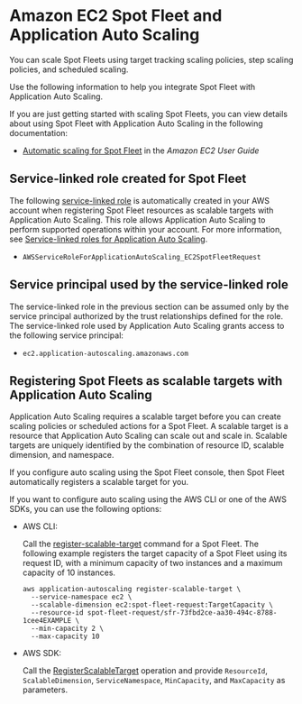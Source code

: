 # Amazon EC2 Spot Fleet and Application Auto Scaling<a name="services-that-can-integrate-ec2"></a>

You can scale Spot Fleets using target tracking scaling policies, step scaling policies, and scheduled scaling\. 

Use the following information to help you integrate Spot Fleet with Application Auto Scaling\. 

If you are just getting started with scaling Spot Fleets, you can view details about using Spot Fleet with Application Auto Scaling in the following documentation:
+ [Automatic scaling for Spot Fleet](https://docs.aws.amazon.com/AWSEC2/latest/UserGuide/spot-fleet-automatic-scaling.html) in the *Amazon EC2 User Guide*

## Service\-linked role created for Spot Fleet<a name="integrate-service-linked-role-ec2"></a>

The following [service\-linked role](https://docs.aws.amazon.com/IAM/latest/UserGuide/using-service-linked-roles.html) is automatically created in your AWS account when registering Spot Fleet resources as scalable targets with Application Auto Scaling\. This role allows Application Auto Scaling to perform supported operations within your account\. For more information, see [Service\-linked roles for Application Auto Scaling](application-auto-scaling-service-linked-roles.md)\.
+ `AWSServiceRoleForApplicationAutoScaling_EC2SpotFleetRequest`

## Service principal used by the service\-linked role<a name="integrate-service-principal-ec2"></a>

The service\-linked role in the previous section can be assumed only by the service principal authorized by the trust relationships defined for the role\. The service\-linked role used by Application Auto Scaling grants access to the following service principal: 
+ `ec2.application-autoscaling.amazonaws.com`

## Registering Spot Fleets as scalable targets with Application Auto Scaling<a name="integrate-register-ec2"></a>

Application Auto Scaling requires a scalable target before you can create scaling policies or scheduled actions for a Spot Fleet\. A scalable target is a resource that Application Auto Scaling can scale out and scale in\. Scalable targets are uniquely identified by the combination of resource ID, scalable dimension, and namespace\. 

If you configure auto scaling using the Spot Fleet console, then Spot Fleet automatically registers a scalable target for you\. 

If you want to configure auto scaling using the AWS CLI or one of the AWS SDKs, you can use the following options:
+ AWS CLI: 

  Call the [register\-scalable\-target](https://docs.aws.amazon.com/cli/latest/reference/application-autoscaling/register-scalable-target.html) command for a Spot Fleet\. The following example registers the target capacity of a Spot Fleet using its request ID, with a minimum capacity of two instances and a maximum capacity of 10 instances\.

  ```
  aws application-autoscaling register-scalable-target \
    --service-namespace ec2 \
    --scalable-dimension ec2:spot-fleet-request:TargetCapacity \
    --resource-id spot-fleet-request/sfr-73fbd2ce-aa30-494c-8788-1cee4EXAMPLE \
    --min-capacity 2 \
    --max-capacity 10
  ```
+ AWS SDK: 

  Call the [RegisterScalableTarget](https://docs.aws.amazon.com/autoscaling/application/APIReference/API_RegisterScalableTarget.html) operation and provide `ResourceId`, `ScalableDimension`, `ServiceNamespace`, `MinCapacity`, and `MaxCapacity` as parameters\. 
